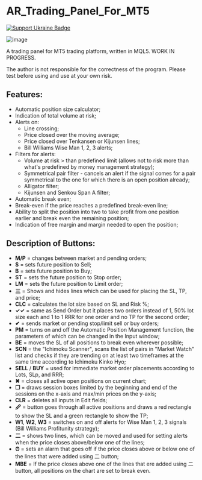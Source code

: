 # AR_Trading_Panel_For_MT5

[![Support Ukraine Badge](https://bit.ly/support-ukraine-now)](https://github.com/support-ukraine/support-ukraine)

![image](https://user-images.githubusercontent.com/21954163/216941119-cf7e90dc-ebce-45b3-bfa7-298daf29b202.png)

A trading panel for MT5 trading platform, written in MQL5.
WORK IN PROGRESS.

The author is not responsible for the correctness of the program. Please test before using and use at your own risk.

## Features:
- Automatic position size calculator;
- Indication of total volume at risk;
- Alerts on:
  - Line crossing;
  - Price closed over the moving average;
  - Price closed over Tenkansen or Kijunsen lines;
  - Bill Williams Wise Man 1, 2, 3 alerts;
- Filters for alerts:
  - Volume at risk > than predefined limit (allows not to risk more than what's predefined by money management strategy);
  - Symmetrical pair filter - cancels an alert if the signal comes for a pair symmetrical to the one for which there is an open position already;
  - Alligator filter;
  - Kijunsen and Senkou Span A filter;
- Automatic break even;
- Break-even if the price reaches a predefined break-even line;
- Ability to split the position into two to take profit from one position earlier and break even the remaining position;
- Indication of free margin and margin needed to open the position;

## Description of Buttons:
- **M/P** = changes between market and pending orders;
- **S** = sets future position to Sell;
- **B** = sets future position to Buy;
- **ST** = sets the future position to Stop order;
- **LM** = sets the future position to Limit order;
- **三** = Shows and hides lines which can be used for placing the SL, TP, and price;
- **CLC** = calculates the lot size based on SL and Risk %;
- **✓✓** = same as Send Order but it places two orders instead of 1, 50% lot size each and 1 to 1 RRR for one order and no TP for the second order;
- **✔** = sends market or pending stop/limit sell or buy orders;
- **PM** = turns on and off the Automatic Position Management function, the parameters of which can be changed in the Input window;
- **BE** = moves the SL of all positions to break even wherever possible;
- **SCN** = the "Ichimoku Scanner", scans the list of pairs in "Market Watch" list and checks if they are trending on at least two timeframes at the same time according to Ichimoku Kinko Hyo;
- **SELL** / **BUY** = used for immediate market order placements according to Lots, SLp, and RRR;
- **✖** = closes all active open positions on current chart;
- **❒** = draws session boxes limited by the beginning and end of the sessions on the x-axis and max/min prices on the y-axis;
- **CLR** = deletes all inputs in Edit fields;
- **🖉** = button goes through all active positions and draws a red rectangle to show the SL and a green rectangle to show the TP;
- **W1**, **W2**, **W3** = switches on and off alerts for Wise Man 1, 2, 3 signals (Bill Williams Profitunity strategy);
- **⼆** = shows two lines, which can be moved and used for setting alerts when the price closes above/below one of the lines;
- **⏰** = sets an alarm that goes off if the price closes above or below one of the lines that were added using ⼆ button;
- **MBE** = If the price closes above one of the lines that ere added using ⼆ button, all positions on the chart are set to break even.
